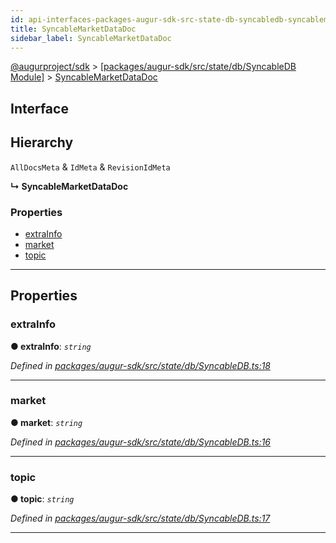 ```yaml
---
id: api-interfaces-packages-augur-sdk-src-state-db-syncabledb-syncablemarketdatadoc
title: SyncableMarketDataDoc
sidebar_label: SyncableMarketDataDoc
---
```


[@augurproject/sdk](api-readme.md) > [[packages/augur-sdk/src/state/db/SyncableDB Module]](api-modules-packages-augur-sdk-src-state-db-syncabledb-module.md) > [SyncableMarketDataDoc](api-interfaces-packages-augur-sdk-src-state-db-syncabledb-syncablemarketdatadoc.md)

## Interface

## Hierarchy

 `AllDocsMeta` & `IdMeta` & `RevisionIdMeta`

**↳ SyncableMarketDataDoc**

### Properties

* [extraInfo](api-interfaces-packages-augur-sdk-src-state-db-syncabledb-syncablemarketdatadoc.md#extrainfo)
* [market](api-interfaces-packages-augur-sdk-src-state-db-syncabledb-syncablemarketdatadoc.md#market)
* [topic](api-interfaces-packages-augur-sdk-src-state-db-syncabledb-syncablemarketdatadoc.md#topic)

---

## Properties

<a id="extrainfo"></a>

###  extraInfo

**● extraInfo**: *`string`*

*Defined in [packages/augur-sdk/src/state/db/SyncableDB.ts:18](https://github.com/AugurProject/augur/blob/27cf7214d2/packages/augur-sdk/src/state/db/SyncableDB.ts#L18)*

___
<a id="market"></a>

###  market

**● market**: *`string`*

*Defined in [packages/augur-sdk/src/state/db/SyncableDB.ts:16](https://github.com/AugurProject/augur/blob/27cf7214d2/packages/augur-sdk/src/state/db/SyncableDB.ts#L16)*

___
<a id="topic"></a>

###  topic

**● topic**: *`string`*

*Defined in [packages/augur-sdk/src/state/db/SyncableDB.ts:17](https://github.com/AugurProject/augur/blob/27cf7214d2/packages/augur-sdk/src/state/db/SyncableDB.ts#L17)*

___

